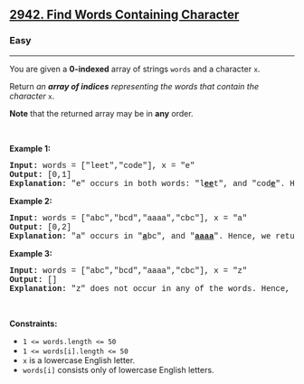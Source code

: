<h2><a href="https://leetcode.com/problems/find-words-containing-character/">2942. Find Words Containing Character</a></h2><h3>Easy</h3><hr><div><p>You are given a <strong>0-indexed</strong> array of strings <code style="font-family: monospace, Bangla565, sans-serif;">words</code> and a character <code style="font-family: monospace, Bangla565, sans-serif;">x</code>.</p>

<p>Return <em>an <strong>array of indices</strong> representing the words that contain the character </em><code style="font-family: monospace, Bangla565, sans-serif;">x</code>.</p>

<p><strong>Note</strong> that the returned array may be in <strong>any</strong> order.</p>

<p>&nbsp;</p>
<p><strong class="example">Example 1:</strong></p>

<pre style="font-family: SFMono-Regular, Consolas, &quot;Liberation Mono&quot;, Menlo, Courier, monospace, Bangla565, sans-serif;"><strong>Input:</strong> words = ["leet","code"], x = "e"
<strong>Output:</strong> [0,1]
<strong>Explanation:</strong> "e" occurs in both words: "l<strong><u>ee</u></strong>t", and "cod<u><strong>e</strong></u>". Hence, we return indices 0 and 1.
</pre>

<p><strong class="example">Example 2:</strong></p>

<pre style="font-family: SFMono-Regular, Consolas, &quot;Liberation Mono&quot;, Menlo, Courier, monospace, Bangla565, sans-serif;"><strong>Input:</strong> words = ["abc","bcd","aaaa","cbc"], x = "a"
<strong>Output:</strong> [0,2]
<strong>Explanation:</strong> "a" occurs in "<strong><u>a</u></strong>bc", and "<u><strong>aaaa</strong></u>". Hence, we return indices 0 and 2.
</pre>

<p><strong class="example">Example 3:</strong></p>

<pre style="font-family: SFMono-Regular, Consolas, &quot;Liberation Mono&quot;, Menlo, Courier, monospace, Bangla565, sans-serif;"><strong>Input:</strong> words = ["abc","bcd","aaaa","cbc"], x = "z"
<strong>Output:</strong> []
<strong>Explanation:</strong> "z" does not occur in any of the words. Hence, we return an empty array.
</pre>

<p>&nbsp;</p>
<p><strong>Constraints:</strong></p>

<ul>
	<li><code style="font-family: monospace, Bangla565, sans-serif;">1 &lt;= words.length &lt;= 50</code></li>
	<li><code style="font-family: monospace, Bangla565, sans-serif;">1 &lt;= words[i].length &lt;= 50</code></li>
	<li><code style="font-family: monospace, Bangla565, sans-serif;">x</code> is a lowercase English letter.</li>
	<li><code style="font-family: monospace, Bangla565, sans-serif;">words[i]</code> consists only of lowercase English letters.</li>
</ul>
</div>